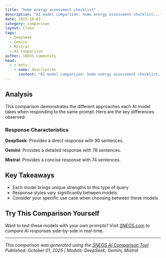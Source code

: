 ```yaml
---
title: "home energy assessment checklist"
description: "AI model comparison: home energy assessment checklist..."
date: 2025-10-01
category: comparison
layout: Clean
tags:
  - DeepSeek
  - Gemini
  - Mistral
  - AI Comparison
author: SNEOS Community
head:
  - - meta
    - name: description
      content: "AI model comparison: home energy assessment checklist..."
---
```


<ChatComparison
  title="home energy assessment checklist"
  prompt="home energy assessment checklist"
  :responses='{"DeepSeek": "Of course! Here is a comprehensive Home Energy Assessment Checklist, designed for you to perform a thorough walkthrough of your home. This checklist is broken down into two main parts: a **DIY Walkthrough Assessment** and guidance on when to consider a **Professional Assessment**.\n\n---\n\n### **Home Energy Assessment Checklist**\n\n#### **Part 1: The DIY Walkthrough Assessment**\n\nGrab a notepad, a flashlight, and this checklist. Start from the top of your house (attic) and work your way down to the basement.\n\n**A. Attic**\n- [ ] **Insulation:** Is there sufficient insulation? Is it evenly distributed with no low spots? (Check recommended levels for your climate zone).\n- [ ] **Venting:** Are soffit, ridge, or gable vents clear of insulation and debris? Is there evidence of moisture or mold?\n- [ ] **Air Leaks:** Can you see daylight through cracks or holes? Check around chimney stacks, plumbing vents, and light fixtures that protrude into the attic.\n- [ ] **Ductwork:** If ducts are in the attic, are they well-insulated and properly sealed at all joints with mastic tape (not duct tape, which fails over time)?\n\n**B. Interior Rooms**\n- [ ] **Windows \u0026 Doors:** Do they close tightly? Do you feel drafts? Do locks pull the sashes/doors snugly against the weatherstripping?\n- [ ] **Electrical Outlets \u0026 Switches:** On exterior walls, do you feel a draft coming from the plates? (This indicates a lack of foam gaskets behind them).\n- [ ] **Baseboards \u0026 Corners:** Check for gaps where walls meet floors and ceilings. Feel for drafts, especially on exterior walls.\n- [ ] **Fireplace:** Is the damper closed tightly when not in use? Does the seal look good?\n- [ ] **Recessed Lights (Can Lights):** Are they ICAT (Insulation Contact, Airtight) rated? If not, they are likely major sources of air leakage into the attic.\n\n**C. Kitchen \u0026 Bathrooms**\n- [ ] **Vent Fans:** Do bathroom and kitchen exhaust fans vent *outside* the house (not just into the attic)? Do the dampers on the exterior hood open and close properly?\n- [ ] **Appliances:**\n - **Refrigerator/Freezer:** Are the coils clean? Are the door seals tight? (Test by closing a dollar bill in the door; if it pulls out easily, the seal is weak).\n - **Dishwasher:** Check for leaks and ensure it\u0027s energy-efficient.\n - **Stove:** Ensure the seal on the oven door is intact.\n\n**D. Basement / Crawlspace**\n- [ ] **Walls \u0026 Rim Joists:** Check the band joist (where the wood framing sits on the foundation). Are there gaps or cracks? Is it insulated?\n- [ ] **Insulation:** Are the basement walls or crawlspace ceiling properly insulated?\n- [ ] **Air Leaks:** Look for gaps around windows, doors, and where utilities (gas, water, electrical) enter the house. Use a candle or incense stick on a windy day to detect drafts.\n- [ ] **Moisture:** Signs of water damage, efflorescence (white, chalky substance), or mold indicate moisture problems that affect energy efficiency.\n- [ ] **Ducts \u0026 Pipes:** Check for leaks in ductwork and insulate hot water pipes.\n\n**E. Heating \u0026 Cooling Systems**\n- [ ] **Furnace/Boiler:** How old is it? (Systems over 15 years old are often inefficient). Is the filter clean? Have it serviced annually.\n- [ ] **Air Conditioner:** How old is the outdoor unit? Are the coils clean and free of debris?\n- [ ] **Water Heater:** Check the temperature setting (120\u00B0F is usually sufficient). Is it insulated with a water heater blanket (especially if it\u0027s in an unheated space)?\n- [ ] **Thermostat:** Is it programmable? Do you use the programming features to reduce energy use when you\u0027re asleep or away?\n\n**F. Exterior of the House**\n- [ ] **Foundation:** Seal any visible cracks or gaps in the foundation with caulk or expanding foam.\n- [ ] **Siding \u0026 Brick:** Check for cracks or gaps in the siding and around corners.\n- [ ] **Doors \u0026 Windows:** Inspect exterior caulking and weatherstripping. Is it cracked, peeling, or missing?\n- [ ] **Outdoor Faucets:** Ensure they are properly sealed where they meet the wall.\n\n**G. Lighting \u0026 Electronics**\n- [ ] **Light Bulbs:** Have you switched to LED bulbs in all fixtures?\n- [ ] **Power Strips:** Do you use smart power strips for entertainment centers and office equipment to eliminate \u0022vampire\u0022 or \u0022phantom\u0022 loads?\n\n---\n\n#### **Part 2: Utility Bill Analysis \u0026 Health Check**\n\n- [ ] **Review Energy Bills:** Compare your electricity and gas usage from the last 12 months. Look for unexpected spikes that could indicate a problem.\n- [ ] **Check for Ice Dams:** In winter, do you have large icicles or ice dams on your roof? This is a sign of heat loss from the attic.\n- [ ] **Draft Feeling:** On a windy day, can you feel drafts near windows, doors, or electrical outlets?\n- [ ] **Uneven Heating/Cooling:** Are some rooms consistently too hot or too cold? This indicates poor airflow or insulation.\n\n---\n\n#### **Part 3: When to Call a Professional**\n\nA professional energy auditor uses specialized tools like **blower doors** and **thermal imaging cameras** to precisely quantify your home\u0027s performance. Consider hiring one if:\n\n- Your DIY assessment reveals multiple issues you can\u0027t easily address.\n- Your energy bills are consistently and inexplicably high.\n- You are planning a major renovation.\n- You experience persistent comfort issues (drafts, cold rooms).\n- Your home is older and has never had an energy assessment.\n\n**What to Expect from a Professional Audit:**\n* **Blower Door Test:** A powerful fan mounts into an exterior door, depressurizing the house to reveal the exact location and severity of air leaks.\n* **Thermal Imaging:** An infrared camera shows exactly where you are losing heat (in winter) or cool air (in summer).\n* **Comprehensive Report:** You\u0027ll receive a detailed report prioritizing recommended upgrades, including estimated costs and potential savings.\n\n---\n\n### **Prioritizing Your Upgrades**\n\nAfter your assessment, tackle improvements in this general order for the best return on investment:\n\n1. **Air Sealing:** This is often the most cost-effective step. Seal those leaks you found!\n2. **Insulation:** Once air leaks are controlled, add insulation to attics, walls, and basements.\n3. **Heating \u0026 Cooling Equipment:** Upgrade to a high-efficiency system only after you\u0027ve reduced the heating/cooling load on your home through steps 1 and 2.\n4. **Windows:** This is typically the *least* cost-effective upgrade. Improve insulation and air sealing first, and only consider window replacement if they are single-pane, extremely drafty, or damaged.\n\nBy using this checklist, you can identify the key areas where your home is wasting energy and create a targeted plan to save money and improve your comfort.", "Gemini": "Okay, here\u0027s a comprehensive home energy assessment checklist, broken down by area and with explanations to help you understand what to look for. Remember to take notes as you go! You can adapt this checklist to suit your home\u0027s specifics.\n\n**I. General Information \u0026 Preparation**\n\n* **Date of Assessment:** (Record the date)\n* **Address:** (Record the address)\n* **Assessor Name:** (Your Name)\n* **Weather Conditions:** (e.g., Sunny, Cloudy, Temperature) - This can affect your observations.\n* **Occupancy:** (Number of people living in the home)\n* **Age of Home:** (Estimate if unknown)\n* **Square Footage:** (Estimate if unknown)\n* **Number of Stories:**\n* **Basement:** (Yes/No/Partial/Finished/Unfinished)\n* **Crawl Space:** (Yes/No/Vented/Unvented)\n* **Attic:** (Yes/No/Finished/Unfinished/Vented/Unvented)\n* **Heating System Type:** (Furnace, Heat Pump, Electric Resistance, Boiler, Other)\n* **Cooling System Type:** (Central AC, Window Units, Ductless Mini-Split, None)\n* **Water Heating System Type:** (Tank, Tankless, Heat Pump Water Heater, Solar)\n* **Main Fuel Source:** (Natural Gas, Propane, Electricity, Oil, Other)\n* **Gather Recent Energy Bills:** (Past 12 months if possible) - This provides a baseline for comparison.\n* **Safety First:** Be careful when inspecting attics, crawl spaces, and around electrical systems. Use proper lighting and wear appropriate safety gear (gloves, mask, eye protection).\n\n**II. Exterior Inspection**\n\n* **Foundation:**\n * [ ] Cracks or Gaps: (Note location and size) - These can allow air and moisture infiltration.\n * [ ] Condition of Caulking/Sealant: (Good/Fair/Poor) - Around windows, doors, and where the foundation meets the siding.\n * [ ] Exposed Insulation: (Note location and condition) - Check for damage or deterioration.\n * [ ] Proper Grading: (Sloping away from the house is good) - Prevents water from pooling near the foundation.\n * [ ] Evidence of Water Damage: (Stains, mildew)\n* **Walls/Siding:**\n * [ ] Cracks, Holes, or Damage: (Note location and size)\n * [ ] Condition of Siding: (Good/Fair/Poor) - Look for warping, rot, or loose panels.\n * [ ] Condition of Paint/Stain: (Good/Fair/Poor) - Peeling or cracking paint can expose the siding to the elements.\n * [ ] Gaps Around Windows and Doors: (Note location and size)\n * [ ] Check for signs of pests (holes, nests, etc.)\n* **Roof:**\n * [ ] Condition of Shingles/Roofing Material: (Good/Fair/Poor) - Look for missing, damaged, or curling shingles.\n * [ ] Sagging or Uneven Areas: - Could indicate structural problems or water damage.\n * [ ] Condition of Flashing: (Around chimneys, vents, and skylights) - Check for rust or damage.\n * [ ] Gutters and Downspouts: (Clean and properly functioning) - Ensure they\u0027re draining water away from the foundation.\n * [ ] Moss or Algae Growth: (Can indicate moisture problems)\n* **Windows \u0026 Doors:**\n * [ ] Condition of Frames: (Good/Fair/Poor) - Look for rot, cracks, or warping.\n * [ ] Condition of Glazing (Glass): (Good/Fair/Poor) - Look for cracks, broken seals (fogging between panes).\n * [ ] Air Leaks: (Feel for drafts around frames) - On a windy day, hold a lit candle or incense stick near the frames to detect air movement.\n * [ ] Weatherstripping: (Condition and completeness) - Replace if damaged or missing.\n * [ ] Caulking: (Condition and completeness) - Replace if cracked or missing.\n * [ ] Door Sweeps: (Condition and proper seal) - Ensure they seal the gap between the door and the threshold.\n * [ ] Storm Windows/Doors: (If applicable, condition and proper fit)\n* **Outdoor Lighting:**\n * [ ] Type of Bulbs: (Incandescent, LED, CFL) - Consider switching to LEDs for energy savings.\n * [ ] Timers/Sensors: (Properly functioning) - Automate outdoor lighting to save energy.\n\n**III. Interior Inspection**\n\n* **Windows \u0026 Doors (repeat from exterior, focusing on interior side):**\n * [ ] Condition of Frames: (Good/Fair/Poor)\n * [ ] Condition of Glazing (Glass): (Good/Fair/Poor)\n * [ ] Air Leaks: (Feel for drafts around frames)\n * [ ] Weatherstripping: (Condition and completeness)\n * [ ] Caulking: (Condition and completeness)\n * [ ] Curtains/Blinds: (Type and usage) - Can help insulate windows.\n* **Attic:**\n * [ ] Insulation Type and Depth: (Measure the depth of the insulation) - Recommended R-value depends on your climate zone.\n * [ ] Insulation Coverage: (Complete and even) - Look for gaps or compressed areas.\n * [ ] Ventilation: (Adequate intake and exhaust vents) - Prevents moisture buildup and overheating.\n * [ ] Air Leaks: (Around chimneys, vents, wiring, and light fixtures) - Seal with caulk or spray foam.\n * [ ] Moisture Problems: (Stains, mold, mildew)\n * [ ] Pest Infestation: (Evidence of rodents or insects)\n * [ ] Recessed Lighting: (IC-rated and properly sealed) - IC-rated fixtures are safe to be in contact with insulation.\n * [ ] Ductwork (if present): (Insulated and sealed) - Check for leaks and proper insulation.\n* **Basement/Crawl Space:**\n * [ ] Insulation: (Walls and ceiling, type and condition)\n * [ ] Ventilation: (Adequate ventilation to prevent moisture buildup)\n * [ ] Moisture Problems: (Stains, mold, mildew, condensation)\n * [ ] Air Leaks: (Around foundation walls, windows, and pipes)\n * [ ] Rim Joist Insulation: (Properly insulated and sealed) - The rim joist is where the foundation meets the floor framing.\n * [ ] Radon Test: (Consider testing for radon) - Especially important in areas known for high radon levels.\n* **Walls \u0026 Ceilings:**\n * [ ] Insulation: (If accessible, check for insulation) - Difficult to assess without opening walls, but consider thermal imaging.\n * [ ] Cracks or Holes: (Note location and size)\n * [ ] Moisture Stains: (Indicate leaks or condensation)\n* **Heating \u0026 Cooling Systems:**\n * [ ] Furnace/Boiler: (Age, condition, last maintenance) - Regular maintenance improves efficiency.\n * [ ] Air Conditioner: (Age, condition, last maintenance)\n * [ ] Thermostat: (Programmable thermostat installed and used properly) - Can save energy by automatically adjusting temperature settings.\n * [ ] Ductwork: (Sealed and insulated) - Check for leaks and proper insulation, especially in unconditioned spaces.\n * [ ] Vents: (Unobstructed and clean) - Ensure proper airflow.\n * [ ] Air Filters: (Cleanliness) - Dirty filters reduce efficiency and air quality.\n* **Water Heating System:**\n * [ ] Water Heater Age: (Check the label)\n * [ ] Insulation: (Water heater tank insulated) - Add an insulation blanket to older tanks.\n * [ ] Pipe Insulation: (Hot water pipes insulated) - Reduces heat loss.\n * [ ] Temperature Setting: (120\u00B0F is generally recommended) - Lowering the temperature can save energy and prevent scalding.\n * [ ] Leaks: (Check for leaks around the tank and connections)\n* **Lighting:**\n * [ ] Type of Bulbs: (Incandescent, LED, CFL) - Replace inefficient bulbs with LEDs.\n * [ ] Usage: (How often lights are used)\n* **Appliances:**\n * [ ] Age and Energy Efficiency: (Check Energy Star ratings) - Newer appliances are generally more efficient.\n * [ ] Refrigerator/Freezer: (Door seals tight, proper temperature settings) - Check that the door seals are clean and sealing properly.\n * [ ] Dishwasher: (Energy-efficient settings used)\n * [ ] Washing Machine: (Energy-efficient settings used, cold water washing)\n * [ ] Dryer: (Lint trap clean, vent properly exhausted) - A clogged lint trap reduces efficiency and can be a fire hazard.\n* **Electronics:**\n * [ ] Energy Star Rated: (TVs, computers, etc.)\n * [ ] Phantom Loads: (Electronics plugged in but not in use) - Use power strips to easily turn off multiple devices and eliminate phantom loads.\n* **Air Leaks (Interior):**\n * [ ] Electrical Outlets and Switch Plates: (Seal with foam gaskets)\n * [ ] Plumbing Penetrations: (Seal around pipes)\n * [ ] Fireplace: (Damper closes tightly when not in use)\n * [ ] Attic Hatch: (Weatherstripped and insulated)\n\n**IV. Water Usage**\n\n* [ ] Low-Flow Showerheads: (Installed in all showers)\n* [ ] Low-Flow Faucets: (Installed in all sinks)\n* [ ] Toilets: (High-efficiency or dual-flush)\n* [ ] Leaks: (Check for leaky faucets and toilets)\n* [ ] Irrigation System: (Efficient watering practices)\n\n**V. Recommendations**\n\n* **Based on your observations, list specific recommendations for energy-saving improvements.** Prioritize based on cost-effectiveness and potential savings. For example:\n * \u0022Seal air leaks around windows and doors with caulk and weatherstripping.\u0022\n * \u0022Add insulation to the attic to reach a minimum of R-49.\u0022\n * \u0022Replace incandescent light bulbs with LEDs.\u0022\n * \u0022Install a programmable thermostat.\u0022\n * \u0022Consider replacing the old furnace with a more efficient model.\u0022\n* **Estimate Potential Savings:** (If possible, estimate the potential energy and cost savings for each recommendation.)\n* **Prioritize Actions:** (Rank recommendations based on cost, ease of implementation, and potential savings.)\n\n**VI. Follow-Up**\n\n* **Schedule Follow-Up Actions:** Create a plan to implement the recommended improvements.\n* **Track Energy Usage:** Monitor energy bills after making changes to see the impact of your efforts.\n\n**Tips for a More Effective Assessment:**\n\n* **Use a Thermal Leak Detector (Infrared Camera):** These devices can help you identify areas of heat loss or gain that are not visible to the naked eye. You can often rent them from home improvement stores.\n* **Perform a Blower Door Test:** This test depressurizes your home to exaggerate air leaks, making them easier to find. This usually requires a professional energy auditor.\n* **Consider a Professional Energy Audit:** A professional audit will provide a more detailed assessment and specific recommendations tailored to your home. They may also be able to help you qualify for rebates and incentives.\n\nThis is a comprehensive checklist. You may not be able to complete every item, but the more thorough you are, the better you\u0027ll understand your home\u0027s energy performance and identify opportunities for improvement. Good luck!\n", "Mistral": "A home energy assessment checklist is a valuable tool for identifying areas where energy efficiency can be improved. Here\u0027s a comprehensive checklist to help you evaluate your home\u0027s energy performance:\n\n### Exterior\n1. **Roof and Attic**\n - Check for proper insulation levels.\n - Inspect for air leaks around vents and chimneys.\n - Ensure attic ventilation is adequate.\n\n2. **Walls**\n - Check for proper insulation.\n - Inspect for air leaks around windows, doors, and electrical outlets.\n\n3. **Windows and Doors**\n - Check for air leaks around frames.\n - Ensure windows and doors are properly sealed and caulked.\n - Consider energy-efficient windows and doors.\n\n4. **Foundation**\n - Inspect for air leaks around the foundation.\n - Ensure proper insulation in the basement or crawl space.\n\n### Interior\n1. **Heating and Cooling Systems**\n - Check the efficiency of the HVAC system.\n - Ensure ducts are properly sealed and insulated.\n - Inspect filters and replace if necessary.\n - Consider programmable thermostats.\n\n2. **Water Heating**\n - Check the efficiency of the water heater.\n - Ensure proper insulation around the water heater and pipes.\n - Consider tankless or energy-efficient water heaters.\n\n3. **Lighting**\n - Replace incandescent bulbs with LED or CFL bulbs.\n - Use natural light whenever possible.\n - Consider motion sensors and timers for outdoor lighting.\n\n4. **Appliances**\n - Check the energy efficiency of major appliances (refrigerator, stove, dishwasher, etc.).\n - Ensure appliances are properly maintained.\n - Consider Energy Star-rated appliances.\n\n5. **Electronics**\n - Use power strips to reduce phantom power.\n - Consider energy-efficient electronics.\n - Turn off electronics when not in use.\n\n### Plumbing\n1. **Faucets and Showerheads**\n - Install low-flow faucets and showerheads.\n - Check for leaks and repair promptly.\n\n2. **Toilets**\n - Consider low-flow or dual-flush toilets.\n - Check for leaks and repair promptly.\n\n### Insulation and Air Sealing\n1. **Attic Insulation**\n - Ensure adequate insulation levels (R-value).\n - Check for gaps and air leaks.\n\n2. **Wall Insulation**\n - Ensure proper insulation in walls.\n - Check for gaps and air leaks.\n\n3. **Floor Insulation**\n - Ensure proper insulation in floors.\n - Check for gaps and air leaks.\n\n### Ventilation\n1. **Bathroom and Kitchen Exhaust Fans**\n - Ensure proper ventilation.\n - Check for air leaks around vents.\n\n2. **Whole-House Ventilation**\n - Consider installing a whole-house ventilation system.\n - Ensure proper airflow and ventilation.\n\n### Renewable Energy\n1. **Solar Panels**\n - Consider installing solar panels.\n - Evaluate the feasibility and cost-effectiveness.\n\n2. **Wind Turbines**\n - Consider installing wind turbines if feasible.\n - Evaluate the feasibility and cost-effectiveness.\n\n### General Tips\n1. **Energy Audit**\n - Consider hiring a professional energy auditor.\n - Use tools like blower doors and infrared cameras for a thorough assessment.\n\n2. **Energy Monitoring**\n - Use energy monitoring devices to track usage.\n - Identify areas of high energy consumption.\n\n3. **Behavioral Changes**\n - Encourage energy-saving habits among household members.\n - Turn off lights and electronics when not in use.\n\nBy following this checklist, you can identify areas where energy efficiency can be improved, leading to lower energy bills and a more sustainable home."}' 
  published-date="17:34"
/>

## Analysis

This comparison demonstrates the different approaches each AI model takes when responding to the same prompt. Here are the key differences observed:

### Response Characteristics

**DeepSeek**: Provides a direct response with 90 sentences. 

**Gemini**: Provides a detailed response with 78 sentences. 

**Mistral**: Provides a concise response with 74 sentences. 

## Key Takeaways

- Each model brings unique strengths to this type of query
- Response styles vary significantly between models
- Consider your specific use case when choosing between these models

## Try This Comparison Yourself

Want to test these models with your own prompts? Visit [SNEOS.com](https://sneos.com) to compare AI responses side-by-side in real-time.

---

*This comparison was generated using the [SNEOS AI Comparison Tool](https://sneos.com)*
*Published: October 01, 2025 | Models: DeepSeek, Gemini, Mistral*
